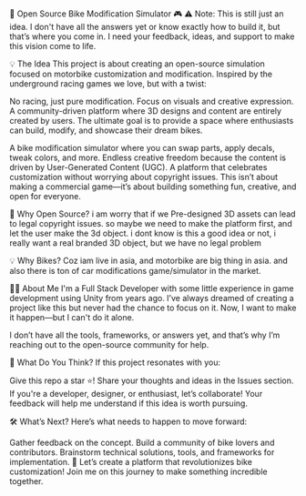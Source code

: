 🚴 Open Source Bike Modification Simulator 🎮
⚠️ Note: This is still just an idea. I don't have all the answers yet or know exactly how to build it, but that’s where you come in. I need your feedback, ideas, and support to make this vision come to life.

💡 The Idea
This project is about creating an open-source simulation focused on motorbike customization and modification. Inspired by the underground racing games we love, but with a twist:

No racing, just pure modification.
Focus on visuals and creative expression.
A community-driven platform where 3D designs and content are entirely created by users.
The ultimate goal is to provide a space where enthusiasts can build, modify, and showcase their dream bikes.


A bike modification simulator where you can swap parts, apply decals, tweak colors, and more.
Endless creative freedom because the content is driven by User-Generated Content (UGC).
A platform that celebrates customization without worrying about copyright issues.
This isn’t about making a commercial game—it’s about building something fun, creative, and open for everyone.

🤔 Why Open Source?
i am worry that if we Pre-designed 3D assets can lead to legal copyright issues. so maybe we need to make the platform first, and let the user make the 3d object. i dont know is this a good idea or not, i really want a real branded 3D object, but we have no legal problem

💡 Why Bikes?
Coz iam live in asia, and motorbike are big thing in asia.
and also there is ton of car modifications game/simulator in the market.

🙋‍♂️ About Me
I'm a Full Stack Developer with some little experience in game development using Unity from years ago. I’ve always dreamed of creating a project like this but never had the chance to focus on it. Now, I want to make it happen—but I can't do it alone.

I don’t have all the tools, frameworks, or answers yet, and that’s why I’m reaching out to the open-source community for help.

🌟 What Do You Think?
If this project resonates with you:

Give this repo a star ⭐!
Share your thoughts and ideas in the Issues section.
If you're a developer, designer, or enthusiast, let’s collaborate!
Your feedback will help me understand if this idea is worth pursuing.

🛠️ What’s Next?
Here’s what needs to happen to move forward:

Gather feedback on the concept.
Build a community of bike lovers and contributors.
Brainstorm technical solutions, tools, and frameworks for implementation.
🚀 Let’s create a platform that revolutionizes bike customization! Join me on this journey to make something incredible together.
